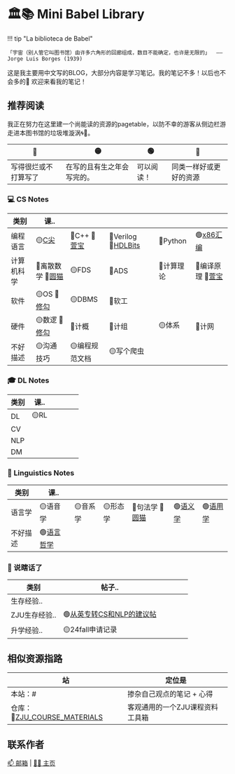 # 🏛️📚 Mini Babel Library


!!! tip "La biblioteca de Babel"

    「宇宙（别人管它叫图书馆）由许多六角形的回廊组成，数目不能确定，也许是无限的」  —— Jorge Luis Borges (1939)

这是我主要用中文写的BLOG，大部分内容是学习笔记。我的笔记不多！以后也不会多的😤 欢迎来看我的笔记！

## 推荐阅读

我正在努力在这里建一个尚能读的资源的pagetable，以防不幸的游客从侧边栏游走进本图书馆的垃圾堆漩涡🌀🌊。

| 🔴 | 🟡 | 🟢 | 🔗 |
| -- | -- | -- | -- |  
| 写得很烂或不打算写了 | 在写的且有生之年会写完的。 | 可以阅读！ | 同类一样好或更好的资源 |

### 💻 CS Notes 

| 类别 | 课.. | | | | |
| -- | -- | -- | -- | -- | -- |
| 编程语言 | 🟡[C尖](https://ruoxining.github.io/OBvault/CS_Notes/C%E5%A4%A7%E7%A8%8Blibgraphics%E8%B8%A9%E5%9D%91%E6%96%87%E6%A1%A3/) | 🔴C++ 🔗[萱宝](https://xuan-insr.github.io/cpp/cpp_restart/) | 🔴Verilog 🔗[HDLBits](https://hdlbits.01xz.net/wiki/Main_Page) | 🔴Python | 🟢[x86汇编](https://ruoxining.github.io/OBvault/CS/x86assm/) |
| 计算机科学 | 🔴离散数学 🔗[圆猫](https://github.com/Kaleo996/ZJU-Discrete-Math-2022) | 🟡FDS | 🔴ADS | 🔴计算理论 | 🔴编译原理 🔗[萱宝](https://xuan-insr.github.io/compile_principle/) |
| 软件 | 🟡OS 🔗[修勾](https://note.isshikih.top/cour_note/D3QD_OperatingSystem/) | 🟡DBMS | 🔴软工 |  |  |
| 硬件 | 🟡数逻 🔗[修勾](https://note.isshikih.top/cour_note/D2QD_DigitalDesign/) | 🔴计概 | 🔴计组 | 🟡体系 | 🔴计网 |  |
| 不好描述 | 🟡沟通技巧 | 🟡编程规范文档 | 🟡写个爬虫 |  |  |

### 🎓 DL Notes

| 类别 | 课.. | | | | |
| -- | -- | -- | -- | -- | -- |
| DL | 🟡RL |  |   |  |
| CV |  |  |  |  |  |
| NLP |  |  |  |  |  |
| DM |  |  |  |  |  |


### 🌳 Linguistics Notes

| 类别 | 课.. | | | | | |
| -- | -- | -- | -- | -- | -- | -- |
| 语言学 | 🟡语音学 | 🟡音系学 | 🟡形态学 | 🔴句法学 🔗[圆猫](https://kaleo996.github.io/ling/syntax/) | 🟢[语义学](https://ruoxining.github.io/OBvault/Ling/Semantics/) | 🟢[语用学](https://ruoxining.github.io/OBvault/Ling/Pragmatics/intro/) |
| 不好描述 | 🟢[语言哲学](https://ruoxining.github.io/OBvault/Ling/pol_zh/) |  |  |  |  | |

### 💭 说瞎话了

| 类别 | 帖子.. | | | | |
| -- | -- | -- | -- | -- | -- |
| 生存经验.. |  |   |   |  |
| ZJU生存经验.. | 🟢[从英专转CS和NLP的建议帖](https://ruoxining.github.io/OBvault/App/zju_ling_cs/) |  |  |  |  |
| 升学经验.. | 🟡24fall申请记录 |  |  |  |  |



## 相似资源指路

| 站 | 定位是 |
| -- | -- |
| 本站：# | 掺杂自己观点的笔记 + 心得 |
| 仓库：🔗[ZJU_COURSE_MATERIALS](https://github.com/ruoxining/ZJU_COURSE_MATERIALS) | 客观通用的一个ZJU课程资料工具箱  |


## 联系作者

[📫 邮箱](RuoxiNing@outlook.com) | [🧑‍💻 主页](https://ruoxining.github.io)
